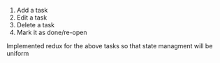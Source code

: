 1) Add a task
2) Edit a task
3) Delete a task
4) Mark it as done/re-open

Implemented redux for the above tasks so that state managment will be uniform
